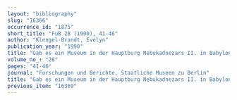 ```yaml
---
layout: "bibliography"
slug: "16366"
occurrence_id: "1875"
short_title: "FuB 28 (1990), 41-46"
author: "Klengel-Brandt, Evelyn"
publication_year: "1990"
title: "Gab es ein Museum in der Hauptburg Nebukadnezars II. in Babylon?"
volume_no_: "28"
pages: "41-46"
journal: "Forschungen und Berichte, Staatliche Museen zu Berlin"
title: "Gab es ein Museum in der Hauptburg Nebukadnezars II. in Babylon?"
previous_item: "16369"
---
```

